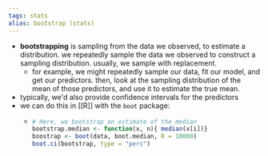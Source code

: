 ```yaml
---
tags: stats
alias: bootstrap (stats)
---
```


- **bootstrapping** is sampling from the data we observed, to estimate a distribution. we repeatedly sample the data we observed to construct a sampling distribution. usually, we sample with replacement.
	- for example, we might repeatedly sample our data, fit our model, and get our predictors. then, look at the sampling distribution of the mean of those predictors, and use it to estimate the true mean.
- typically, we'd also provide confidence intervals for the predictors
- we can do this in [[R]] with the `boot` package:
	- ```R
	  # Here, we bootstrap an estimate of the median
	  bootstrap.median <- function(x, n){ median(x[i])}
	  boostrap <- boot(data, boot.median, R = 10000)
	  boot.ci(bootstrap, type = "perc")
	  ```